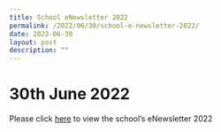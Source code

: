 ```yaml
---
title: School eNewsletter 2022
permalink: /2022/06/30/school-e-newsletter-2022/
date: 2022-06-30
layout: post
description: ""
---
```

# 30th June 2022

Please click [here](https://tinyurl.com/32anhab8) to view the school’s eNewsletter 2022